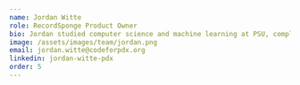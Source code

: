 ```yaml
---
name: Jordan Witte
role: RecordSponge Product Owner
bio: Jordan studied computer science and machine learning at PSU, completing his masters in 2019. He leads our RecordSponge product.
image: /assets/images/team/jordan.png
email: jordan.witte@codeforpdx.org
linkedin: jordan-witte-pdx
order: 5
---
```

